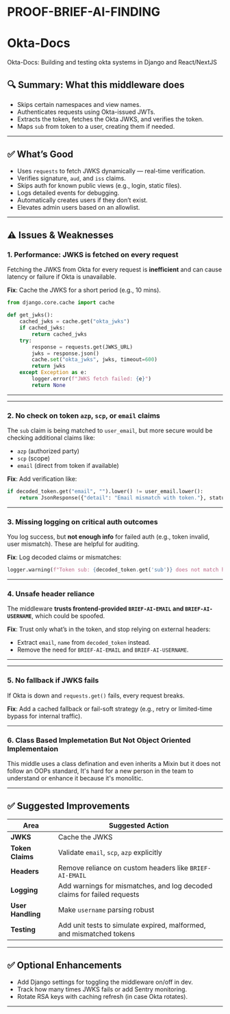 # PROOF-BRIEF-AI-FINDING

# Okta-Docs
Okta-Docs: Building and testing okta systems in Django and React/NextJS
## 🔍 Summary: What this middleware does

* Skips certain namespaces and view names.
* Authenticates requests using Okta-issued JWTs.
* Extracts the token, fetches the Okta JWKS, and verifies the token.
* Maps `sub` from token to a user, creating them if needed.

---

## ✅ What’s Good

* Uses `requests` to fetch JWKS dynamically — real-time verification.
* Verifies signature, `aud`, and `iss` claims.
* Skips auth for known public views (e.g., login, static files).
* Logs detailed events for debugging.
* Automatically creates users if they don’t exist.
* Elevates admin users based on an allowlist.

---

## ⚠️ Issues & Weaknesses

### 1. **Performance: JWKS is fetched on every request**

Fetching the JWKS from Okta for every request is **inefficient** and can cause latency or failure if Okta is unavailable.

**Fix**: Cache the JWKS for a short period (e.g., 10 mins).

```python
from django.core.cache import cache

def get_jwks():
    cached_jwks = cache.get("okta_jwks")
    if cached_jwks:
        return cached_jwks
    try:
        response = requests.get(JWKS_URL)
        jwks = response.json()
        cache.set("okta_jwks", jwks, timeout=600)
        return jwks
    except Exception as e:
        logger.error(f"JWKS fetch failed: {e}")
        return None
```

---


---

### 2. **No check on token `azp`, `scp`, or `email` claims**

The `sub` claim is being matched to `user_email`, but more secure would be checking additional claims like:

* `azp` (authorized party)
* `scp` (scope)
* `email` (direct from token if available)

**Fix**: Add verification like:

```python
if decoded_token.get("email", "").lower() != user_email.lower():
    return JsonResponse({"detail": "Email mismatch with token."}, status=403)
```

---

### 3. **Missing logging on critical auth outcomes**

You log success, but **not enough info** for failed auth (e.g., token invalid, user mismatch). These are helpful for auditing.

**Fix**: Log decoded claims or mismatches:

```python
logger.warning(f"Token sub: {decoded_token.get('sub')} does not match header email: {user_email}")
```

---

### 4. **Unsafe header reliance**

The middleware **trusts frontend-provided `BRIEF-AI-EMAIL` and `BRIEF-AI-USERNAME`**, which could be spoofed.

**Fix**: Trust only what’s in the token, and stop relying on external headers:

* Extract `email`, `name` from `decoded_token` instead.
* Remove the need for `BRIEF-AI-EMAIL` and `BRIEF-AI-USERNAME`.

---


---

### 5. **No fallback if JWKS fails**

If Okta is down and `requests.get()` fails, every request breaks.

**Fix**: Add a cached fallback or fail-soft strategy (e.g., retry or limited-time bypass for internal traffic).

---

### 6. **Class Based Implemetation But Not Object Oriented Implementaion**
This middle uses a class defination and even inherits a Mixin but it does not follow an OOPs standard, It's hard for a new person in the team to understand or enhance it because it's monolitic.

---

## ✅ Suggested Improvements

| Area               | Suggested Action                                                        |
| ------------------ | ----------------------------------------------------------------------- |
| **JWKS**           | Cache the JWKS                                                          |
| **Token Claims**   | Validate `email`, `scp`, `azp` explicitly                               |
| **Headers**        | Remove reliance on custom headers like `BRIEF-AI-EMAIL`                 |
| **Logging**        | Add warnings for mismatches, and log decoded claims for failed requests |
| **User Handling**  | Make `username` parsing robust                                          |
| **Testing**        | Add unit tests to simulate expired, malformed, and mismatched tokens    |

---

## ✅ Optional Enhancements

* Add Django settings for toggling the middleware on/off in dev.
* Track how many times JWKS fails or add Sentry monitoring.
* Rotate RSA keys with caching refresh (in case Okta rotates).

---

